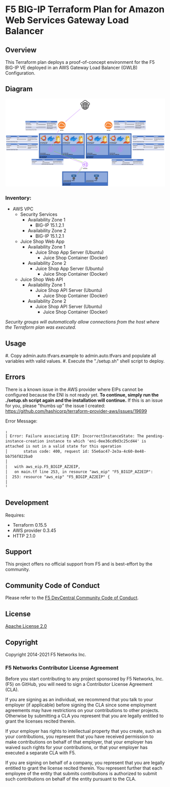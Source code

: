 # F5 BIG-IP Terraform Plan for Amazon Web Services Gateway Load Balancer

## Overview
This Terraform plan deploys a proof-of-concept environment for the F5 BIG-IP VE deployed in an AWS Gateway Load Balancer (GWLB) Configuration.

## Diagram

![GWLB Diagram](diagram.png)

### Inventory:
* AWS VPC
    * Security Services
        * Availability Zone 1
            * BIG-IP 15.1.2.1
        * Availability Zone 2
            * BIG-IP 15.1.2.1
    * Juice Shop Web App
        * Availability Zone 1
            * Juice Shop App Server (Ubuntu)
                * Juice Shop Container (Docker)
        * Availability Zone 2
            * Juice Shop App Server (Ubuntu)
                * Juice Shop Container (Docker)
    * Juice Shop Web API
        * Availability Zone 1
            * Juice Shop API Server (Ubuntu)
                * Juice Shop Container (Docker)
        * Availability Zone 2
            * Juice Shop API Server (Ubuntu)
                * Juice Shop Container (Docker)

*Security groups will automatically allow connections from the host where the Terraform plan was executed.*

## Usage
#. Copy admin.auto.tfvars.example to admin.auto.tfvars and populate all variables with valid values.
#. Execute the "./setup.sh" shell script to deploy.

## Errors
There is a known issue in the AWS provider where EIPs cannot be configured because the ENI is not ready yet. **To continue, simply run the ./setup.sh script again and the installation will continue.** If this is an issue for you, please "thumbs up" the issue I created: https://github.com/hashicorp/terraform-provider-aws/issues/19699

Error Message:
```
╷
│ Error: Failure associating EIP: IncorrectInstanceState: The pending-instance-creation instance to which 'eni-0ee36cd9d3c25cd44' is attached is not in a valid state for this operation
│       status code: 400, request id: 55e6ac47-2e3a-4c60-8e48-bb756f822ba0
│ 
│   with aws_eip.F5_BIGIP_AZ2EIP,
│   on main.tf line 253, in resource "aws_eip" "F5_BIGIP_AZ2EIP":
│  253: resource "aws_eip" "F5_BIGIP_AZ2EIP" {
│ 
╵
```

## Development
Requires:
* Terraform 0.15.5
* AWS provider 0.3.45 
* HTTP 2.1.0

## Support
This project offers no official support from F5 and is best-effort by the community.

## Community Code of Conduct
Please refer to the [F5 DevCentral Community Code of Conduct](code_of_conduct.md).

## License
[Apache License 2.0](LICENSE)

## Copyright
Copyright 2014-2021 F5 Networks Inc.

### F5 Networks Contributor License Agreement
Before you start contributing to any project sponsored by F5 Networks, Inc. (F5) on GitHub, you will need to sign a Contributor License Agreement (CLA).

If you are signing as an individual, we recommend that you talk to your employer (if applicable) before signing the CLA since some employment agreements may have restrictions on your contributions to other projects.
Otherwise by submitting a CLA you represent that you are legally entitled to grant the licenses recited therein.

If your employer has rights to intellectual property that you create, such as your contributions, you represent that you have received permission to make contributions on behalf of that employer, that your employer has waived such rights for your contributions, or that your employer has executed a separate CLA with F5.

If you are signing on behalf of a company, you represent that you are legally entitled to grant the license recited therein.
You represent further that each employee of the entity that submits contributions is authorized to submit such contributions on behalf of the entity pursuant to the CLA.
